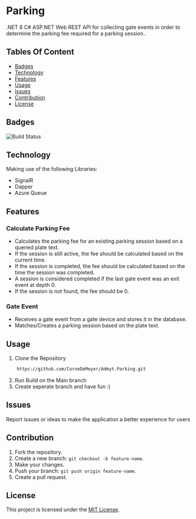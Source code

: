 # Parking
.NET 8 C# ASP.NET Web REST API for collecting gate events in order to determine the parking fee required for a parking session..

## Tables Of Content
- [Badges](#Badges)
- [Technology](#Technology)
- [Features](#Features)
- [Usage](#Usage)
- [Issues](#Issues)
- [Contribution](#Contribution)
- [License](#License)

## Badges
![Build Status](https://github.com/CorneDeMeyer/Admyt.Parking/actions/workflows/dotnet.yml/badge.svg?branch=main)

## Technology
Making use of the following Libraries:
- SignalR
- Dapper
- Azure Queue

## Features

### Calculate Parking Fee
- Calculates the parking fee for an existing parking session based on a queried plate text.
- If the session is still active, the fee should be calculated based on the current time.
- If the session is completed, the fee should be calculated based on the time the session was completed.
- A session is considered completed if the last gate event was an exit event at depth 0.
- If the session is not found, the fee should be 0.

### Gate Event
- Receives a gate event from a gate device and stores it in the database.
- Matches/Creates a parking session based on the plate text.

## Usage
1. Clone the Repository
```bash
	https://github.com/CorneDeMeyer/Admyt.Parking.git
```
2. Run Build on the Main branch
3. Create seperate branch and have fun :)

## Issues
Report issues or ideas to make the application a better experience for users

## Contribution
1. Fork the repository.
2. Create a new branch: `git checkout -b feature-name`.
3. Make your changes.
4. Push your branch: `git push origin feature-name`.
5. Create a pull request.

## License
This project is licensed under the [MIT License](LICENSE).
